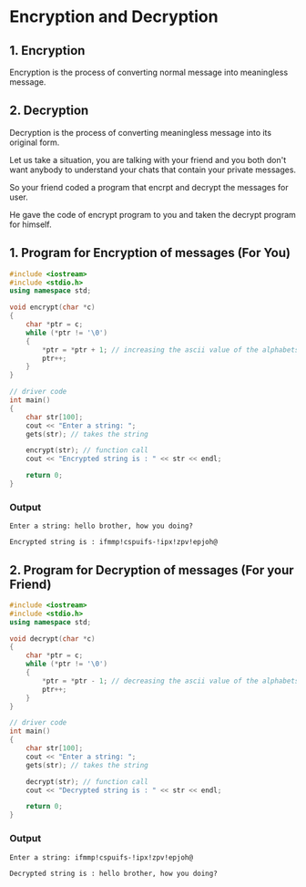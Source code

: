 # Encryption and Decryption

## 1. Encryption

<p> Encryption is the process of converting normal message into meaningless message. </p>

## 2. Decryption

<p> Decryption is the process of converting meaningless message into its original form. </p>

Let us take a situation, you are talking with your friend and you both don't want anybody to understand your chats that contain your private messages.

So your friend coded a program that encrpt and decrypt the messages for user.

He gave the code of encrypt program to you and taken the decrypt program for himself.

## 1. Program for Encryption of messages (For You)

```cpp
#include <iostream>
#include <stdio.h>
using namespace std;

void encrypt(char *c)
{
    char *ptr = c;
    while (*ptr != '\0')
    {
        *ptr = *ptr + 1; // increasing the ascii value of the alphabets by 1
        ptr++;
    }
}

// driver code
int main()
{
    char str[100];
    cout << "Enter a string: ";
    gets(str); // takes the string

    encrypt(str); // function call
    cout << "Encrypted string is : " << str << endl;

    return 0;
}
```

### Output

```
Enter a string: hello brother, how you doing?

Encrypted string is : ifmmp!cspuifs-!ipx!zpv!epjoh@
```

## 2. Program for Decryption of messages (For your Friend)

```cpp
#include <iostream>
#include <stdio.h>
using namespace std;

void decrypt(char *c)
{
    char *ptr = c;
    while (*ptr != '\0')
    {
        *ptr = *ptr - 1; // decreasing the ascii value of the alphabets by 1
        ptr++;
    }
}

// driver code
int main()
{
    char str[100];
    cout << "Enter a string: ";
    gets(str); // takes the string

    decrypt(str); // function call
    cout << "Decrypted string is : " << str << endl;

    return 0;
}
```

### Output

```
Enter a string: ifmmp!cspuifs-!ipx!zpv!epjoh@

Decrypted string is : hello brother, how you doing?
```
